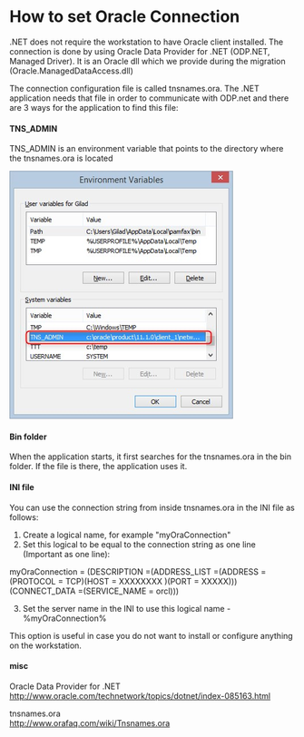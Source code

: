 ﻿# How to set Oracle Connection

.NET does not require the workstation to have Oracle client installed.
The connection is done by using Oracle Data Provider for .NET (ODP.NET, Managed Driver). It is an Oracle dll which we provide during the migration (Oracle.ManagedDataAccess.dll)

The connection configuration file is called tnsnames.ora.
The .NET application needs that file in order to communicate with ODP.net and there are 3 ways for the application to find this file:


#### TNS_ADMIN
TNS_ADMIN is an environment variable that points to the directory where the tnsnames.ora is located
 
![](ora.jpg)

#### Bin folder
When the application starts, it first searches for the tnsnames.ora in the bin folder. If the file is there, the application uses it.

#### INI file

You can use the connection string from inside tnsnames.ora in the INI file as follows:
1) Create a logical name, for example "myOraConnection"
2) Set this logical to be equal to the connection string as one line (Important as one line):

myOraConnection = (DESCRIPTION =(ADDRESS_LIST =(ADDRESS = (PROTOCOL = TCP)(HOST = XXXXXXXX )(PORT = XXXXX)))(CONNECT_DATA =(SERVICE_NAME = orcl)))

3) Set the server name in the INI to use this logical name  - %myOraConnection%

This option is useful in case you do not want to install or configure anything on the workstation.


#### misc

Oracle Data Provider for .NET <br>
http://www.oracle.com/technetwork/topics/dotnet/index-085163.html

tnsnames.ora <br>
http://www.orafaq.com/wiki/Tnsnames.ora
